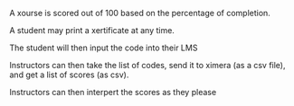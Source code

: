 A xourse is scored out of 100 based on the percentage of completion. 

A student may print a xertificate at any time. 

The student will then input the code into their LMS

Instructors can then take the list of codes, send it to ximera (as a csv 
file), and get a list of scores (as csv).

Instructors can then interpert the scores as they please
